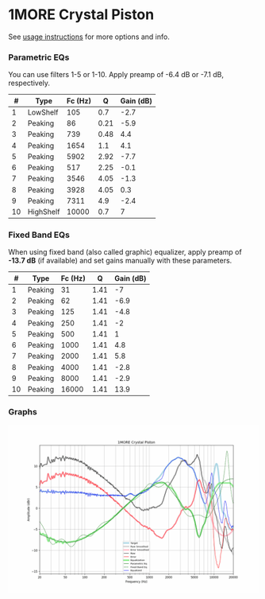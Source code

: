 # 1MORE Crystal Piston
See [usage instructions](https://github.com/jaakkopasanen/AutoEq#usage) for more options and info.

### Parametric EQs
You can use filters 1-5 or 1-10. Apply preamp of -6.4 dB or -7.1 dB, respectively.

|   # | Type      |   Fc (Hz) |    Q |   Gain (dB) |
|-----|-----------|-----------|------|-------------|
|   1 | LowShelf  |       105 | 0.7  |        -2.7 |
|   2 | Peaking   |        86 | 0.21 |        -5.9 |
|   3 | Peaking   |       739 | 0.48 |         4.4 |
|   4 | Peaking   |      1654 | 1.1  |         4.1 |
|   5 | Peaking   |      5902 | 2.92 |        -7.7 |
|   6 | Peaking   |       517 | 2.25 |        -0.1 |
|   7 | Peaking   |      3546 | 4.05 |        -1.3 |
|   8 | Peaking   |      3928 | 4.05 |         0.3 |
|   9 | Peaking   |      7311 | 4.9  |        -2.4 |
|  10 | HighShelf |     10000 | 0.7  |         7   |

### Fixed Band EQs
When using fixed band (also called graphic) equalizer, apply preamp of **-13.7 dB** (if available) and set gains manually with these parameters.

|   # | Type    |   Fc (Hz) |    Q |   Gain (dB) |
|-----|---------|-----------|------|-------------|
|   1 | Peaking |        31 | 1.41 |        -7   |
|   2 | Peaking |        62 | 1.41 |        -6.9 |
|   3 | Peaking |       125 | 1.41 |        -4.8 |
|   4 | Peaking |       250 | 1.41 |        -2   |
|   5 | Peaking |       500 | 1.41 |         1   |
|   6 | Peaking |      1000 | 1.41 |         4.8 |
|   7 | Peaking |      2000 | 1.41 |         5.8 |
|   8 | Peaking |      4000 | 1.41 |        -2.8 |
|   9 | Peaking |      8000 | 1.41 |        -2.9 |
|  10 | Peaking |     16000 | 1.41 |        13.9 |

### Graphs
![](./1MORE%20Crystal%20Piston.png)
